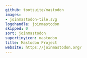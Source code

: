```yaml
---
github: tootsuite/mastodon
images:
- joinmastodon-tile.svg
logohandle: joinmastodon
skipped: 0
sort: joinmastodon
supertinyicon: mastodon
title: Mastodon Project
website: https://joinmastodon.org/
---
```

